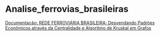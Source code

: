 # Analise_ferrovias_brasileiras

<a href="https://www.overleaf.com/read/ftvrwyqthvcs#8fab9d" target="_blank">Documentação: REDE FERROVIÁRIA BRASILEIRA: Desvendando Padrões Econômicos através da Centralidade e Algoritmo de Kruskal em Grafos </a>
